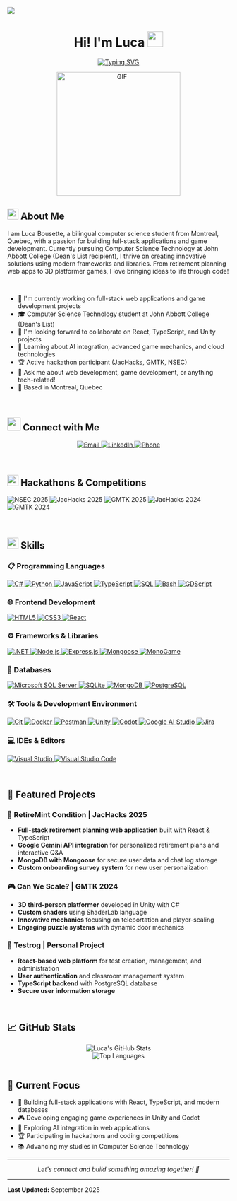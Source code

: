 ![](https://komarev.com/ghpvc/?username=BousetteLuca&style=flat&color=blue)

<h1 align="center">Hi! I'm Luca <img src="https://media.giphy.com/media/hvRJCLFzcasrR4ia7z/giphy.gif" width="35"></h1>

<div align="center" style="border: px solid #000000;">

[![Typing SVG](https://readme-typing-svg.herokuapp.com?font=Robot-Bold&size=30&color=&center=true&vCenter=true&width=900&height=110&lines=Computer+Science+Student;Full-Stack+Developer;Game+Developer;React+%26+TypeScript+Enthusiast;Unity+Developer;MongoDB+%26+PostgreSQL)](https://git.io/typing-svg)
</div>
<p align="center">
 <img height="280rem" alt="GIF" src="https://media.tenor.com/GfSX-u7VGM4AAAAC/coding.gif" />
</p>

## <img src="https://c.tenor.com/NCRHhqkXrJYAAAAi/programmers-go-internet.gif" width="25"> <b>About Me</b>
I am Luca Bousette, a bilingual computer science student from Montreal, Quebec, with a passion for building full-stack applications and game development. Currently pursuing Computer Science Technology at John Abbott College (Dean's List recipient), I thrive on creating innovative solutions using modern frameworks and libraries. From retirement planning web apps to 3D platformer games, I love bringing ideas to life through code!

<br>

- 🔭 I'm currently working on full-stack web applications and game development projects
- 🎓 Computer Science Technology student at John Abbott College (Dean's List)
- 👯 I'm looking forward to collaborate on React, TypeScript, and Unity projects
- 🌱 Learning about AI integration, advanced game mechanics, and cloud technologies
- 🏆 Active hackathon participant (JacHacks, GMTK, NSEC)
- 💬 Ask me about web development, game development, or anything tech-related!
- 📍 Based in Montreal, Quebec

<br>

## <img src="https://media.giphy.com/media/LnQjpWaON8nhr21vNW/giphy.gif" width='30'> <b>Connect with Me</b>

<p align="center">
 <a href="mailto:lbousette@gmail.com">
 <img border="0" alt="Email" src="https://img.icons8.com/doodle/38/000000/gmail-new.png"/>
 </a>

 <a href="https://linkedin.com/in/luca-bousette">
 <img border="0" alt="LinkedIn" src="https://img.icons8.com/doodle/40/000000/linkedin--v2.png"/>
 </a>

 <a href="tel:+14384035722">
 <img border="0" alt="Phone" src="https://img.icons8.com/doodle/40/000000/phone.png"/>
 </a>
</p>

<br>

## <img src="https://media.giphy.com/media/iY8CRBdQXODJSCERIr/giphy.gif" width="25"> <b>Hackathons & Competitions</b>

<p align="left">
  <img alt="NSEC 2025" src="https://img.shields.io/badge/NSEC-2025-success?style=for-the-badge"/>
  <img alt="JacHacks 2025" src="https://img.shields.io/badge/JacHacks-2025-success?style=for-the-badge"/>
  <img alt="GMTK 2025" src="https://img.shields.io/badge/GMTK-2025-success?style=for-the-badge"/>
  <img alt="JacHacks 2024" src="https://img.shields.io/badge/JacHacks-2024-blue?style=for-the-badge"/>
  <img alt="GMTK 2024" src="https://img.shields.io/badge/GMTK-2024-blue?style=for-the-badge"/>
</p>

<br>

## <img src="https://media2.giphy.com/media/QssGEmpkyEOhBCb7e1/giphy.gif?cid=ecf05e47a0n3gi1bfqntqmob8g9aid1oyj2wr3ds3mg700bl&rid=giphy.gif" width="25"><b> Skills</b>

### 📋 Programming Languages

<p align="left"> 
  <a href="https://learn.microsoft.com/en-us/dotnet/csharp/" target="_blank"> 
    <img alt="C#" src="https://img.shields.io/badge/C%23-%23239120.svg?logo=c-sharp&logoColor=white">
  </a>

  <a href="https://www.python.org" target="_blank">
    <img alt="Python" src="https://img.shields.io/badge/Python-%2314354C.svg?logo=python&logoColor=white">
  </a>

  <a href="https://developer.mozilla.org/en-US/docs/Web/JavaScript" target="_blank"> 
    <img alt="JavaScript" src="https://img.shields.io/badge/JavaScript-%23F7DF1E.svg?logo=javascript&logoColor=black">
  </a>

  <a href="https://www.typescriptlang.org/" target="_blank"> 
    <img alt="TypeScript" src="https://img.shields.io/badge/TypeScript-%23007ACC.svg?logo=typescript&logoColor=white">
  </a>

  <a href="https://www.w3schools.com/sql/" target="_blank"> 
    <img alt="SQL" src="https://img.shields.io/badge/SQL-%2300f.svg?logo=postgresql&logoColor=white">
  </a>

  <a href="https://www.gnu.org/software/bash/" target="_blank">
    <img alt="Bash" src="https://img.shields.io/badge/Bash-%23121011.svg?logo=gnu-bash&logoColor=white">
  </a>

  <a href="https://godotengine.org/" target="_blank">
    <img alt="GDScript" src="https://img.shields.io/badge/GDScript-%23478CBF.svg?logo=godot-engine&logoColor=white">
  </a>
</p>

### 🌐 Frontend Development

<p align="left"> 
  <a href="https://www.w3.org/html/" target="_blank"> 
   <img alt="HTML5" src="https://img.shields.io/badge/HTML5-%23E34F26.svg?logo=html5&logoColor=white">
  </a>   
  
  <a href="https://www.w3schools.com/css/" target="_blank">
    <img alt="CSS3" src="https://img.shields.io/badge/CSS3-%231572B6.svg?logo=css3&logoColor=white">
  </a> 
  
  <a href="https://reactjs.org/" target="_blank"> 
    <img alt="React" src="https://img.shields.io/badge/React-%2320232a.svg?logo=react&logoColor=%2361DAFB"/>
  </a>
</p>

### ⚙️ Frameworks & Libraries

<p align="left"> 
  <a href="https://dotnet.microsoft.com/" target="_blank"> 
   <img alt=".NET" src="https://img.shields.io/badge/.NET-5C2D91?logo=.net&logoColor=white">
  </a>   
  
  <a href="https://nodejs.org/" target="_blank">
    <img alt="Node.js" src="https://img.shields.io/badge/Node.js-6DA55F?logo=node.js&logoColor=white">
  </a> 
  
  <a href="https://expressjs.com/" target="_blank"> 
    <img alt="Express.js" src="https://img.shields.io/badge/Express.js-%23404d59.svg?logo=express&logoColor=%2361DAFB"/>
  </a>

  <a href="https://mongoosejs.com/" target="_blank"> 
    <img alt="Mongoose" src="https://img.shields.io/badge/Mongoose-%2347A248.svg?logo=mongodb&logoColor=white"/>
  </a>

  <a href="https://www.monogame.net/" target="_blank"> 
    <img alt="MonoGame" src="https://img.shields.io/badge/MonoGame-%23E73C00.svg?logo=.net&logoColor=white"/>
  </a>
</p>

### 💾 Databases

<p align="left"> 
  <a href="https://www.microsoft.com/en-us/sql-server" target="_blank"> 
   <img alt="Microsoft SQL Server" src="https://img.shields.io/badge/Microsoft%20SQL%20Server-CC2927?logo=microsoft%20sql%20server&logoColor=white">
  </a>   

  <a href="https://www.sqlite.org/" target="_blank"> 
   <img alt="SQLite" src="https://img.shields.io/badge/SQLite-%2307405e.svg?logo=sqlite&logoColor=white">
  </a>   

  <a href="https://www.mongodb.com/" target="_blank"> 
   <img alt="MongoDB" src="https://img.shields.io/badge/MongoDB-%234ea94b.svg?logo=mongodb&logoColor=white">
  </a>  

  <a href="https://www.postgresql.org/" target="_blank"> 
   <img alt="PostgreSQL" src="https://img.shields.io/badge/PostgreSQL-%23316192.svg?logo=postgresql&logoColor=white">
  </a>
</p>

### 🛠️ Tools & Development Environment

<p align="left"> 
  <a href="https://git-scm.com/" target="_blank"> 
   <img alt="Git" src="https://img.shields.io/badge/Git-%23F05033.svg?logo=git&logoColor=white">
  </a>   
  
  <a href="https://www.docker.com/" target="_blank">
    <img alt="Docker" src="https://img.shields.io/badge/Docker-%230db7ed.svg?logo=docker&logoColor=white">
  </a> 
  
  <a href="https://www.postman.com/" target="_blank"> 
    <img alt="Postman" src="https://img.shields.io/badge/Postman-FF6C37?logo=postman&logoColor=white"/>
  </a>

  <a href="https://unity.com/" target="_blank"> 
    <img alt="Unity" src="https://img.shields.io/badge/Unity-%23000000.svg?logo=unity&logoColor=white"/>
  </a>

  <a href="https://godotengine.org/" target="_blank"> 
    <img alt="Godot" src="https://img.shields.io/badge/Godot-%23FFFFFF.svg?logo=godot-engine&logoColor=478CBF"/>
  </a>

  <a href="https://aistudio.google.com/" target="_blank"> 
    <img alt="Google AI Studio" src="https://img.shields.io/badge/Google%20AI%20Studio-4285F4?logo=google&logoColor=white"/>
  </a>

  <a href="https://www.atlassian.com/software/jira" target="_blank"> 
    <img alt="Jira" src="https://img.shields.io/badge/Jira-%230A0FFF.svg?logo=jira&logoColor=white"/>
  </a>
</p>

### 💻 IDEs & Editors

<p align="left"> 
  <a href="https://visualstudio.microsoft.com/" target="_blank"> 
   <img alt="Visual Studio" src="https://img.shields.io/badge/Visual%20Studio-5C2D91.svg?logo=visual-studio&logoColor=white">
  </a>   
  
  <a href="https://code.visualstudio.com/" target="_blank">
    <img alt="Visual Studio Code" src="https://img.shields.io/badge/Visual%20Studio%20Code-0078d7.svg?logo=visual-studio-code&logoColor=white">
  </a> 
</p>

<br>

## 🚀 Featured Projects

### 🏦 RetireMint Condition | JacHacks 2025
- **Full-stack retirement planning web application** built with React & TypeScript
- **Google Gemini API integration** for personalized retirement plans and interactive Q&A
- **MongoDB with Mongoose** for secure user data and chat log storage
- **Custom onboarding survey system** for new user personalization

### 🎮 Can We Scale? | GMTK 2024
- **3D third-person platformer** developed in Unity with C#
- **Custom shaders** using ShaderLab language
- **Innovative mechanics** focusing on teleportation and player-scaling
- **Engaging puzzle systems** with dynamic door mechanics

### 📝 Testrog | Personal Project
- **React-based web platform** for test creation, management, and administration
- **User authentication** and classroom management system
- **TypeScript backend** with PostgreSQL database
- **Secure user information storage**

<br>

## 📈 GitHub Stats

<div align="center">
  <img src="https://github-readme-stats.vercel.app/api?username=luca-bousette&show_icons=true&theme=tokyonight&hide_border=true&count_private=true" alt="Luca's GitHub Stats" />
</div>

<div align="center">
  <img src="https://github-readme-stats.vercel.app/api/top-langs/?username=luca-bousette&theme=tokyonight&hide_border=true&layout=compact" alt="Top Languages" />
</div>

<br>

## 🎯 Current Focus

- 🔧 Building full-stack applications with React, TypeScript, and modern databases
- 🎮 Developing engaging game experiences in Unity and Godot
- 🤖 Exploring AI integration in web applications
- 🏆 Participating in hackathons and coding competitions
- 📚 Advancing my studies in Computer Science Technology

---

<div align="center">
  <i>Let's connect and build something amazing together! 🚀</i>
</div>

---

**Last Updated:** September 2025
